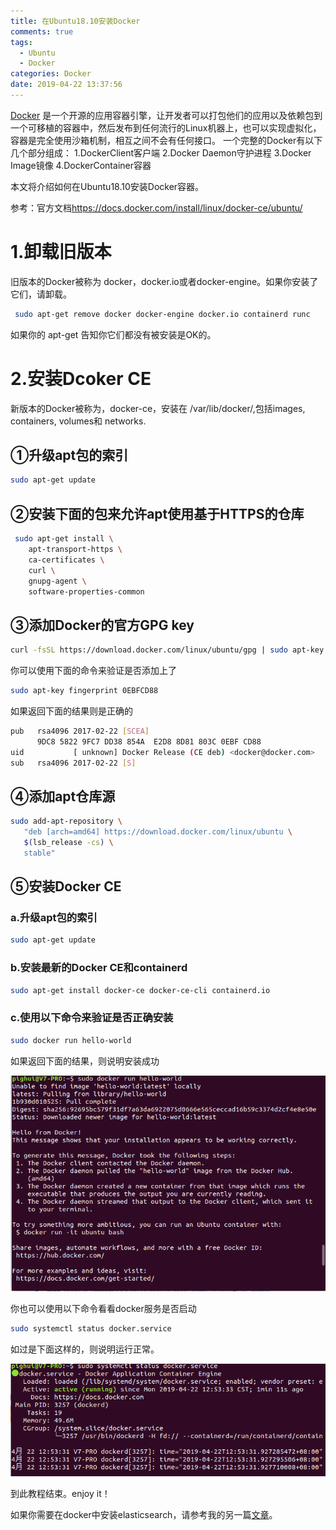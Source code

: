 ```yaml
---
title: 在Ubuntu18.10安装Docker
comments: true
tags:
  - Ubuntu
  - Docker
categories: Docker
date: 2019-04-22 13:37:56
---
```



[Docker](https://baike.baidu.com/item/Docker/13344470?fr=aladdin) 是一个开源的应用容器引擎，让开发者可以打包他们的应用以及依赖包到一个可移植的容器中，然后发布到任何流行的Linux机器上，也可以实现虚拟化，容器是完全使用沙箱机制，相互之间不会有任何接口。
一个完整的Docker有以下几个部分组成：
	1.DockerClient客户端
	2.Docker Daemon守护进程
	3.Docker Image镜像
	4.DockerContainer容器 

本文将介绍如何在Ubuntu18.10安装Docker容器。

参考：官方文档<https://docs.docker.com/install/linux/docker-ce/ubuntu/>

<!--more-->

# 1.卸载旧版本

旧版本的Docker被称为 docker，docker.io或者docker-engine。如果你安装了它们，请卸载。

```bash
 sudo apt-get remove docker docker-engine docker.io containerd runc
```

如果你的 apt-get 告知你它们都没有被安装是OK的。

# 2.安装Dcoker CE

新版本的Docker被称为，docker-ce，安装在 /var/lib/docker/,包括images, containers, volumes和 networks.

## ①升级apt包的索引

```bash
sudo apt-get update
```

## ②安装下面的包来允许apt使用基于HTTPS的仓库

```bash
 sudo apt-get install \
    apt-transport-https \
    ca-certificates \
    curl \
    gnupg-agent \
    software-properties-common
```

## ③添加Docker的官方GPG key

```bash
curl -fsSL https://download.docker.com/linux/ubuntu/gpg | sudo apt-key add -
```

你可以使用下面的命令来验证是否添加上了

```bash
sudo apt-key fingerprint 0EBFCD88
```

如果返回下面的结果则是正确的

```bash
pub   rsa4096 2017-02-22 [SCEA]
      9DC8 5822 9FC7 DD38 854A  E2D8 8D81 803C 0EBF CD88
uid           [ unknown] Docker Release (CE deb) <docker@docker.com>
sub   rsa4096 2017-02-22 [S]
```

## ④添加apt仓库源

```bash
sudo add-apt-repository \
   "deb [arch=amd64] https://download.docker.com/linux/ubuntu \
   $(lsb_release -cs) \
   stable"
```

## ⑤安装Docker CE

### a.升级apt包的索引

```bash
sudo apt-get update
```

### b.安装最新的Docker CE和containerd

```bash
sudo apt-get install docker-ce docker-ce-cli containerd.io
```

### c.使用以下命令来验证是否正确安装

```bash
sudo docker run hello-world
```

如果返回下面的结果，则说明安装成功

![](在Ubuntu18-10安装Docker/1.png)

你也可以使用以下命令看看docker服务是否启动

```bash
sudo systemctl status docker.service
```

如过是下面这样的，则说明运行正常。

![](在Ubuntu18-10安装Docker/2.png)

到此教程结束。enjoy it！

如果你需要在docker中安装elasticsearch，请参考我的另一篇[文章](https://www.xuhuiblog.cn/Docker/%E5%9C%A8docker%E4%B8%AD%E5%AE%89%E8%A3%85elasticsearch%E4%BB%A5%E5%8F%8A%E7%94%A8%E6%B3%95%E7%9A%84%E4%BB%8B%E7%BB%8D/)。

